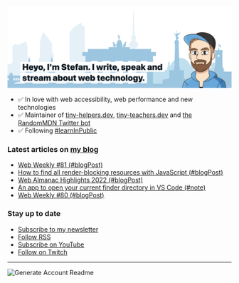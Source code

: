 <img alt="Heyo, I'm Stefan. I write and speak about web technology." src="https://raw.githubusercontent.com/stefanjudis/stefanjudis/main/screenshot.png">

- ✅ In love with web accessibility, web performance and new technologies
- ✅ Maintainer of [tiny-helpers.dev](https://tiny-helpers.dev), [tiny-teachers.dev](https://tiny-teachers.dev/) and [the RandomMDN Twitter bot](https://twitter.com/randomMDN)
- ✅ Following [#learnInPublic](https://www.stefanjudis.com/today-i-learned/)
### Latest articles on [my blog](https://www.stefanjudis.com)

<!-- BLOG-POST-LIST:START -->
- [Web Weekly #81 &lpar;#blogPost&rpar;](https://www.stefanjudis.com/blog/web-weekly-81/)
- [How to find all render-blocking resources with JavaScript &lpar;#blogPost&rpar;](https://www.stefanjudis.com/blog/how-to-find-all-render-blocking-resources-with-javascript/)
- [Web Almanac Highlights 2022 &lpar;#blogPost&rpar;](https://www.stefanjudis.com/blog/web-almanac-highlights-2022/)
- [An app to open your current finder directory in VS Code &lpar;#note&rpar;](https://www.stefanjudis.com/notes/an-app-to-open-your-current-finder-directory-in-vs-code/)
- [Web Weekly #80 &lpar;#blogPost&rpar;](https://www.stefanjudis.com/blog/web-weekly-80/)
<!-- BLOG-POST-LIST:END -->

### Stay up to date

- [Subscribe to my newsletter](https://www.stefanjudis.com/newsletter/)
- [Follow RSS](https://www.stefanjudis.com/feeds/)
- [Subscribe on YouTube](https://youtube.com/c/stefanjudis)
- [Follow on Twitch](https://www.twitch.tv/stefanjudis)

---

![Generate Account Readme](https://github.com/stefanjudis/stefanjudis/workflows/Generate%20Account%20Readme/badge.svg)
